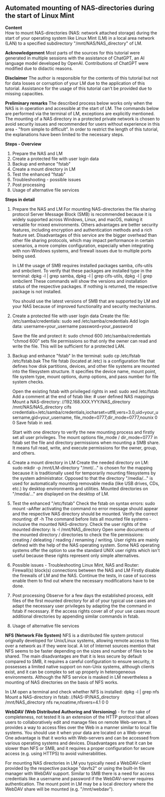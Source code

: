 ## Automated mounting of NAS-directories during the start of Linux Mint

**Content**  
How to mount NAS-directories (NAS: network attached storage) during the start of your operating system like Linux Mint (LM) in a local area network (LAN) to a specified subdirectory "/mnt/NAS/NAS_directory" of LM.

**Acknowledgement**
Most parts of the sources for this tutorial were generated in multiple sessions with the assistance of ChatGPT, an AI language model developed by OpenAI. Contributions of ChatGPT were modified due to didactic reasons.

**Disclaimer**
The author is responsible for the contents of this tutorial but not for data losses or corruption of your LM due to the application of this tutorial. Assistance for the usage of this tutorial can't be provided due to missing capacities.

**Preliminary remarks**
The described process below works only when the NAS is in operation and accessible at the start of LM.
The commands below are performed via the terminal of LM, exceptions are explicitly mentioned.
The mounting of a NAS directory in a protected private network is chosen to avoid security issues and recommended for users without experience in this area - "from simple to difficult".
In order to restrict the length of this tutorial, the explanations have been limited to the necessary steps.

**Steps - Overview**

1. Prepare the NAS and LM
2. Create a protected file with user login data
3. Backup and enhance "fstab"
4. Create a mount directory in LM
5. Test the enhanced "fstab"
6. Troubleshooting - possible issues
7. Post processing
8. Usage of alternative file services

**Steps in detail**

1. Prepare the NAS and LM
   For mounting NAS-directories the file sharing protocol Server Message Block (SMB) is recommended because it is widely supported across Windows, Linux, and macOS, making it versatile for mixed environments. Others advantages are better security features, including encryption and authentication methods and a rich feature set. Disadvantages of this service are the bigger overhead than other file sharing protocols, which may impact performance in certain scenarios, a more complex configuration, especially when integrating with non-Windows systems, and firewall issues due to multiple ports being used.

   In LM the usage of SMB requires installed packages samba, cifs-utils and smbclient. To verify that these packages are installed type in the terminal: dpkg -l | grep samba, dpkg -l | grep cifs-utils, dpkg -l | grep smbclient
   These commands will show the versions and installation status of the respective packages. If nothing is returned, the respective package is not installed.

   You should use the latest versions of SMB that are supported by LM and your NAS because of improved functionality and security mechanisms.
2. Create a protected file with user login data
   Create the file: /etc/samba/credentials: sudo xed /etc/samba/credentials
   Add login data:
   username=your_username
   password=your_password

   Save the file and protect it: sudo chmod 600 /etc/samba/credentials
   "chmod 600" sets file permissions so that only the owner can read and write the file. This will be sufficient for a protected LAN.
3. Backup and enhance "fstab"
   In the terminal: sudo cp /etc/fstab /etc/fstab.bak
   The file fstab (located at /etc) is a configuration file that defines how disk partitions, devices, and other file systems are mounted into the filesystem structure. It specifies the device name, mount point, file system type, mount options, dump options, and pass number for file system checks.

   Open the existing fstab with privileged rights in xed: sudo xed /etc/fstab
   Add a comment at the end of fstab like: # user defined NAS mappings
   Mount a NAS-directory: //192.168.XXX.YYY/NAS_directory /mnt/NAS/NAS_directory cifs credentials=/etc/samba/credentials,iocharset=utf8,vers=3.0,uid=your_username,gid=your_username, file_mode=0777,dir_mode=0777,nounix 0 0
   Save fstab in xed.

   Start with one directory to verify the new mounting process and firstly set all user privileges.
   The mount options file_mode / dir_mode=0777 in fstab set the file and directory permissions when mounting a SMB share. It means full read, write, and execute permissions for the owner, group, and others.
4. Create a mount directory in LM
   Create the needed directory on LM: sudo mkdir -p /mnt/LM-directory
   "/mnt/..." is chosen for the mapping because it is traditionally used for temporarily mounting filesystems by the system administrator. Opposed to that the directory "/media/..." is used for automatically mounting removable media (like USB drives, CDs, etc.) by desktop environments and utilities. Mounted directories on "/media/..." are displayed on the desktop of LM.
5. Test the enhanced "/etc/fstab"
   Check the fstab on syntax errors: sudo mount -aAfter activating the command no error message should appear and the respective NAS directory should be mounted.
   Verify the correct mounting: df -h
   The command before lists all mounted file systems - inclusive the mounted NAS-directory.
   Check the user rights of the mounted directory: ls -l /mnt/NAS_directory
   Open some documents of the mounted directory / directories to check the file permissions: creating / deleating / reading / renaming / writing.
   User rights are mainly defined with the help of the NAS operating system. Some NAS operating systems offer the option to use the standard UNIX user rights which isn't useful because these rights represent only simple alternatives.
6. Possible issues - Troubleshooting
   Linux Mint, NAS and Router: Firewall(s) block(s) connections between the NAS and LM
   Firstly disable the firewalls of LM and the NAS. Continue the tests, in case of success enable them to find out where the necessary modifications have to be done.
7. Post processing
   Observe for a few days the established process, edit files of the first mounted directory for all of your typical use cases and adapt the necessary user privileges by adapting the the command in fstab if necessary.
   If the access rights cover all of your use cases mount additional directories by appending similar commands in fstab.
8. Usage of alternative file services

**NFS (Network File System)**
NFS is a distributed file system protocol originally developed for Unix/Linux systems, allowing remote access to files over a network as if they were local. A lot of Internet sources mention that NFS seems to be faster depending on the sizes and number of files to be shared. The main disadvantages are that it is less secure by default compared to SMB, it requires a careful configuration to ensure security, it possesses a limited native support on non-Unix systems, although clients exist, and it can be complex to set up properly in heterogeneous environments.
Although the NFS service is masked in LM nevertheless a mounting of NAS directories on the basis of NFS works.

In LM open a terminal and check whether NFS is installed: dpkg -l | grep nfs
Mount a NAS-directory in fstab: //NAS-IP/NAS_directory /mnt/NAS_directory nfs rw,noatime,nfsvers=4.1 0 0

**WebDAV (Web Distributed Authoring and Versioning)** - for the sake of completeness, not tested
It is an extension of the HTTP protocol that allows users to collaboratively edit and manage files on remote Web-servers. It provides a way to access files over the Web in a manner similar to local file systems. You should use it when your data are located on a Web-server. One advantage is that it works with Web-servers and can be accessed from various operating systems and devices. Disadvantages are that it can be slower than NFS or SMB, and it requires a proper configuration for secure access (e.g. using HTTPS) to avoid vulnerabilities.

For mounting NAS directories in LM you typically need a WebDAV-client provided by the respective package "davfs2" or using the built-in file manager with WebDAV support. Similar to SMB there is a need for access credentials like a username and password if the WebDAV-server requires authentication. The mount point in LM may be a local directory where the WebDAV share will be mounted (e.g. "/mnt/webdav").
